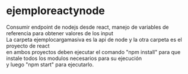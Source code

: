 # ejemploreactynode
Consumir endpoint de nodejs desde react, manejo de variables de referencia para obtener valores de los input  
La carpeta ejemplocargamasiva es la api de node y la otra carpeta es el proyecto de react  
en ambos proyectos deben ejecutar el comando "npm install" para que instale todos los modulos necesarios para su ejecución  
y luego "npm start" para ejecutarlo.

